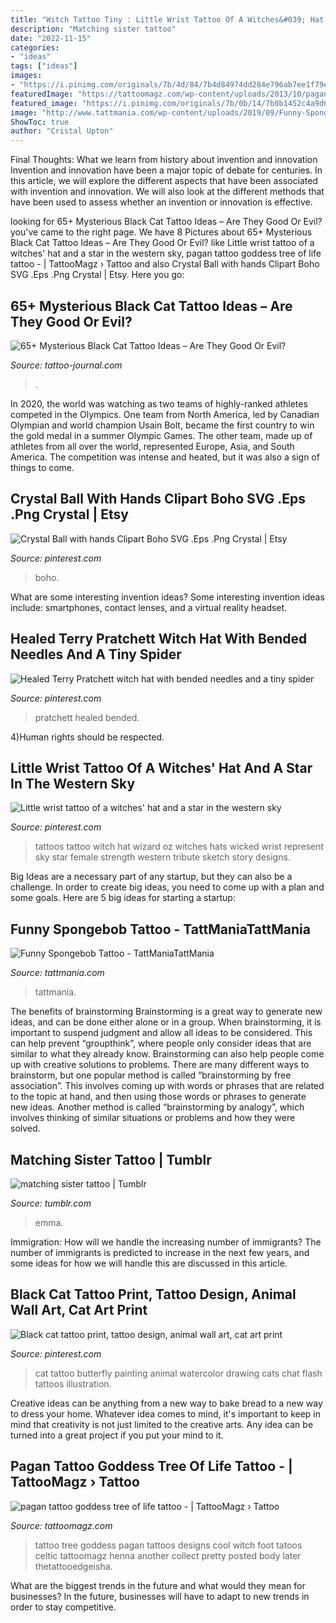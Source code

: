 ```yaml
---
title: "Witch Tattoo Tiny : Little Wrist Tattoo Of A Witches&#039; Hat And A Star In The Western Sky"
description: "Matching sister tattoo"
date: "2022-11-15"
categories:
- "ideas"
tags: ["ideas"]
images:
- "https://i.pinimg.com/originals/7b/4d/84/7b4d84974dd284e796ab7ee1f79e8332.jpg"
featuredImage: "https://tattoomagz.com/wp-content/uploads/2013/10/pagan-tattoo-goddess-tree-of-life-tattoo.jpg"
featured_image: "https://i.pinimg.com/originals/7b/0b/14/7b0b1452c4a9d637c6fabce119bca9f3.jpg"
image: "http://www.tattmania.com/wp-content/uploads/2019/09/Funny-Spongebob-Tattoo.png"
ShowToc: true
author: "Cristal Upton"
---
```



Final Thoughts: What we learn from history about invention and innovation
Invention and innovation have been a major topic of debate for centuries. In this article, we will explore the different aspects that have been associated with invention and innovation. We will also look at the different methods that have been used to assess whether an invention or innovation is effective.

	

		
looking for 65+ Mysterious Black Cat Tattoo Ideas – Are They Good Or Evil? you've came to the right page. We have 8 Pictures about 65+ Mysterious Black Cat Tattoo Ideas – Are They Good Or Evil? like Little wrist tattoo of a witches&#039; hat and a star in the western sky, pagan tattoo goddess tree of life tattoo - | TattooMagz › Tattoo and also Crystal Ball with hands Clipart Boho SVG .Eps .Png Crystal | Etsy. Here you go:
		
    
## 65+ Mysterious Black Cat Tattoo Ideas – Are They Good Or Evil?

<img loading=lazy src="https://tattoo-journal.com/wp-content/uploads/2016/08/black-cat-tattoo26.jpg" onerror="this.onerror=null;this.src='https://tse3.mm.bing.net/th?id=OIP.pc7I0ZLmQDFIoq_KqJ_gJwHaIH&amp;pid=15.1';" alt="65+ Mysterious Black Cat Tattoo Ideas – Are They Good Or Evil?">

_Source: tattoo-journal.com_

>. 

	

In 2020, the world was watching as two teams of highly-ranked athletes competed in the Olympics. One team from North America, led by Canadian Olympian and world champion Usain Bolt, became the first country to win the gold medal in a summer Olympic Games. The other team, made up of athletes from all over the world, represented Europe, Asia, and South America. The competition was intense and heated, but it was also a sign of things to come.

    
## Crystal Ball With Hands Clipart Boho SVG .Eps .Png Crystal | Etsy

<img loading=lazy src="https://i.pinimg.com/originals/7b/4d/84/7b4d84974dd284e796ab7ee1f79e8332.jpg" onerror="this.onerror=null;this.src='https://tse3.mm.bing.net/th?id=OIP.T8-60ySXEX7rNXZpoeVbMQHaHa&amp;pid=15.1';" alt="Crystal Ball with hands Clipart Boho SVG .Eps .Png Crystal | Etsy">

_Source: pinterest.com_

>boho. 

	

What are some interesting invention ideas?
Some interesting invention ideas include: smartphones, contact lenses, and a virtual reality headset.

    
## Healed Terry Pratchett Witch Hat With Bended Needles And A Tiny Spider

<img loading=lazy src="https://i.pinimg.com/736x/ad/02/52/ad02524dc9de6aef694c5cdf6ca31294.jpg" onerror="this.onerror=null;this.src='https://tse4.mm.bing.net/th?id=OIP.xrD9WTw-ed7RwB_V7aj6jQHaJQ&amp;pid=15.1';" alt="Healed Terry Pratchett witch hat with bended needles and a tiny spider">

_Source: pinterest.com_

>pratchett healed bended. 

	

4)Human rights should be respected.

    
## Little Wrist Tattoo Of A Witches&#039; Hat And A Star In The Western Sky

<img loading=lazy src="https://s-media-cache-ak0.pinimg.com/736x/47/36/18/47361852a3f8a8d09575436965f658b7.jpg" onerror="this.onerror=null;this.src='https://tse3.mm.bing.net/th?id=OIP.-Epvg5sHeVNIe5DyUZ2qOgHaHa&amp;pid=15.1';" alt="Little wrist tattoo of a witches&#039; hat and a star in the western sky">

_Source: pinterest.com_

>tattoos tattoo witch hat wizard oz witches hats wicked wrist represent sky star female strength western tribute sketch story designs. 

	

Big Ideas are a necessary part of any startup, but they can also be a challenge. In order to create big ideas, you need to come up with a plan and some goals. Here are 5 big ideas for starting a startup: 

    
## Funny Spongebob Tattoo - TattManiaTattMania

<img loading=lazy src="http://www.tattmania.com/wp-content/uploads/2019/09/Funny-Spongebob-Tattoo.png" onerror="this.onerror=null;this.src='https://tse1.mm.bing.net/th?id=OIP.NO3t_ielq1H1XUvAEjGdzQAAAA&amp;pid=15.1';" alt="Funny Spongebob Tattoo - TattManiaTattMania">

_Source: tattmania.com_

>tattmania. 

	

The benefits of brainstorming
Brainstorming is a great way to generate new ideas, and can be done either alone or in a group. When brainstorming, it is important to suspend judgment and allow all ideas to be considered. This can help prevent “groupthink”, where people only consider ideas that are similar to what they already know. Brainstorming can also help people come up with creative solutions to problems.
There are many different ways to brainstorm, but one popular method is called “brainstorming by free association”. This involves coming up with words or phrases that are related to the topic at hand, and then using those words or phrases to generate new ideas. Another method is called “brainstorming by analogy”, which involves thinking of similar situations or problems and how they were solved.

    
## Matching Sister Tattoo | Tumblr

<img loading=lazy src="https://64.media.tumblr.com/142ce4d145f83bb72556e3847e01b6e0/tumblr_ojs8jrDcdN1tx3jm7o1_1280.jpg" onerror="this.onerror=null;this.src='https://tse2.mm.bing.net/th?id=OIP.tc4fZAiL5B9zo4RJA4926wHaFj&amp;pid=15.1';" alt="matching sister tattoo | Tumblr">

_Source: tumblr.com_

>emma. 

	

Immigration: How will we handle the increasing number of immigrants?
The number of immigrants is predicted to increase in the next few years, and some ideas for how we will handle this are discussed in this article.

    
## Black Cat Tattoo Print, Tattoo Design, Animal Wall Art, Cat Art Print

<img loading=lazy src="https://i.pinimg.com/originals/7b/0b/14/7b0b1452c4a9d637c6fabce119bca9f3.jpg" onerror="this.onerror=null;this.src='https://tse2.mm.bing.net/th?id=OIP.oM1ETOzZrQfNP5DjsOr1cwHaKX&amp;pid=15.1';" alt="Black cat tattoo print, tattoo design, animal wall art, cat art print">

_Source: pinterest.com_

>cat tattoo butterfly painting animal watercolor drawing cats chat flash tattoos illustration. 

	

Creative ideas can be anything from a new way to bake bread to a new way to dress your home. Whatever idea comes to mind, it's important to keep in mind that creativity is not just limited to the creative arts. Any idea can be turned into a great project if you put your mind to it.

    
## Pagan Tattoo Goddess Tree Of Life Tattoo - | TattooMagz › Tattoo

<img loading=lazy src="https://tattoomagz.com/wp-content/uploads/2013/10/pagan-tattoo-goddess-tree-of-life-tattoo.jpg" onerror="this.onerror=null;this.src='https://tse1.mm.bing.net/th?id=OIP.Lg7TiODbNzx5zhSSBZkdGgHaK-&amp;pid=15.1';" alt="pagan tattoo goddess tree of life tattoo - | TattooMagz › Tattoo">

_Source: tattoomagz.com_

>tattoo tree goddess pagan tattoos designs cool witch foot tatoos celtic tattoomagz henna another collect pretty posted body later thetattooedgeisha. 

	

What are the biggest trends in the future and what would they mean for businesses?
In the future, businesses will have to adapt to new trends in order to stay competitive.

